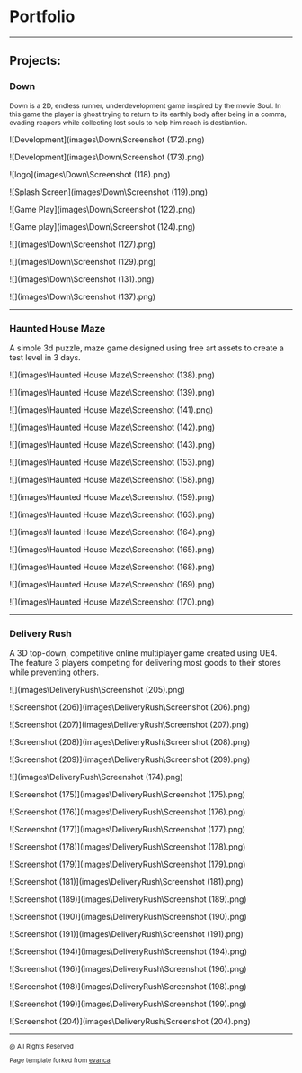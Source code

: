 # Portfolio

---

## Projects: 

### Down
<p style="font-size:12px"> Down is a 2D, endless runner, underdevelopment game inspired by the movie Soul. In this game the player is ghost trying to return to its earthly body after being in a comma, evading reapers while collecting lost souls to help him reach is destiantion.  </p>

![Development](images\Down\Screenshot (172).png)

![Development](images\Down\Screenshot (173).png)

![logo](images\Down\Screenshot (118).png)

![Splash Screen](images\Down\Screenshot (119).png)

![Game Play](images\Down\Screenshot (122).png)

![Game play](images\Down\Screenshot (124).png)

![](images\Down\Screenshot (127).png)

![](images\Down\Screenshot (129).png)

![](images\Down\Screenshot (131).png)

![](images\Down\Screenshot (137).png)







---

### Haunted  House Maze

A simple 3d puzzle, maze game designed using free art assets to create a test level in 3 days.

![](images\Haunted House Maze\Screenshot (138).png)

![](images\Haunted House Maze\Screenshot (139).png)

![](images\Haunted House Maze\Screenshot (141).png)

![](images\Haunted House Maze\Screenshot (142).png)

![](images\Haunted House Maze\Screenshot (143).png)

![](images\Haunted House Maze\Screenshot (153).png)

![](images\Haunted House Maze\Screenshot (158).png)

![](images\Haunted House Maze\Screenshot (159).png)

![](images\Haunted House Maze\Screenshot (163).png)

![](images\Haunted House Maze\Screenshot (164).png)

![](images\Haunted House Maze\Screenshot (165).png)

![](images\Haunted House Maze\Screenshot (168).png)

![](images\Haunted House Maze\Screenshot (169).png)

![](images\Haunted House Maze\Screenshot (170).png)







---


### Delivery Rush

A 3D top-down, competitive online multiplayer game created using UE4. The feature 3 players competing for delivering most goods to their stores while preventing others.

![](images\DeliveryRush\Screenshot (205).png)

![Screenshot (206)](images\DeliveryRush\Screenshot (206).png)

![Screenshot (207)](images\DeliveryRush\Screenshot (207).png)

![Screenshot (208)](images\DeliveryRush\Screenshot (208).png)

![Screenshot (209)](images\DeliveryRush\Screenshot (209).png)

![](images\DeliveryRush\Screenshot (174).png)

![Screenshot (175)](images\DeliveryRush\Screenshot (175).png)

![Screenshot (176)](images\DeliveryRush\Screenshot (176).png)

![Screenshot (177)](images\DeliveryRush\Screenshot (177).png)

![Screenshot (178)](images\DeliveryRush\Screenshot (178).png)

![Screenshot (179)](images\DeliveryRush\Screenshot (179).png)

![Screenshot (181)](images\DeliveryRush\Screenshot (181).png)

![Screenshot (189)](images\DeliveryRush\Screenshot (189).png)

![Screenshot (190)](images\DeliveryRush\Screenshot (190).png)

![Screenshot (191)](images\DeliveryRush\Screenshot (191).png)

![Screenshot (194)](images\DeliveryRush\Screenshot (194).png)

![Screenshot (196)](images\DeliveryRush\Screenshot (196).png)

![Screenshot (198)](images\DeliveryRush\Screenshot (198).png)

![Screenshot (199)](images\DeliveryRush\Screenshot (199).png)

![Screenshot (204)](images\DeliveryRush\Screenshot (204).png)

---


<p style="font-size:11px"> @ All Rights Reserved </p>

<p style="font-size:11px">Page template forked from <a href="https://github.com/evanca/quick-portfolio">evanca</a></p>

